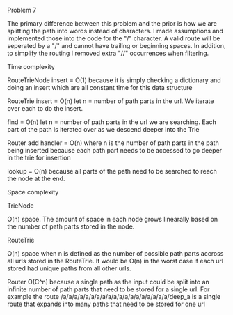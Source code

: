 
Problem 7

The primary difference between this problem and the prior is how we are
splitting the path into words instead of characters. I made assumptions and
implemented those into the code for the "/" character. A valid route will be 
seperated by a "/" and cannot have trailing or beginning spaces. In addition, 
to simplify the routing I removed extra "//" occurrences when filtering.

Time complexity

RouteTrieNode
insert = O(1) because it is simply checking a dictionary and doing an insert
which are all constant time for this data structure


RouteTrie
insert = O(n) let n = number of path parts in the url. We iterate over each to 
do the insert.

find = O(n) let n = number of path parts in the url we are searching. Each 
part of the path is iterated over as we descend deeper into the Trie

Router
add handler = O(n) where n is the number of path parts in the path being
inserted because each path part needs to be accessed to go deeper in the 
trie for insertion

lookup = O(n) because all parts of the path need to be searched to reach the 
node at the end.


Space complexity

TrieNode

O(n) space. The amount of space in each node grows linearally based on the
number of path parts stored in the node.


RouteTrie

O(n) space when n is defined as the number of possible path parts accross all
urls stored in the RouteTrie. It would be O(n) in the worst case if each url
stored had unique paths from all other urls. 

Router
O(C^n) because a single path as the input could be split into an infinite
number of path parts that need to be stored for a single url. 
For example the route /a/a/a/a/a/a/a/a/a/a/a/a/a/a/a/a/a/a/a/deep_a is a single 
route that expands into many paths that need to be stored for one url


